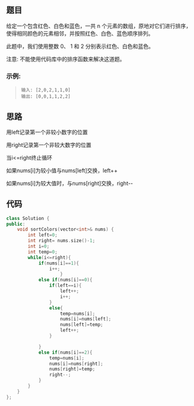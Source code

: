 ## 题目

给定一个包含红色、白色和蓝色，一共 n 个元素的数组，原地对它们进行排序，使得相同颜色的元素相邻，并按照红色、白色、蓝色顺序排列。

此题中，我们使用整数 0、 1 和 2 分别表示红色、白色和蓝色。

注意:
不能使用代码库中的排序函数来解决这道题。

###  **示例:** 

> ```
> 输入: [2,0,2,1,1,0]
> 输出: [0,0,1,1,2,2]
> ```

## 思路

用left记录第一个非较小数字的位置

用right记录第一个非较大数字的位置

当i<=right终止循环

如果nums[i]为较小值与nums[left]交换，left++

如果nums[i]为较大值时，与nums[right]交换，right--

## 代码

```c++
class Solution {
public:
    void sortColors(vector<int>& nums) {
        int left=0;
        int right= nums.size()-1;
        int i=0;
        int temp=0;
        while(i<=right){
            if(nums[i]==1){
                i++;
                    }
            else if(nums[i]==0){
                if(left==i){
                    left++;
                    i++;
                }
                else{
                    temp=nums[i];
                    nums[i]=nums[left];
                    nums[left]=temp;
                    left++;
                }

            }
            else if(nums[i]==2){
                temp=nums[i];
                nums[i]=nums[right];
                nums[right]=temp;
                right--;
            }
        }
    }
};
```

